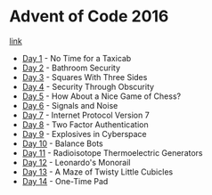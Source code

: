 # Advent of Code 2016

[link](https://adventofcode.com/2016)

- [Day 1](./01/README-01.md) - No Time for a Taxicab
- [Day 2](./02/README-02.md) - Bathroom Security
- [Day 3](./03/README-03.md) - Squares With Three Sides
- [Day 4](./04/README-04.md) - Security Through Obscurity
- [Day 5](./05/README-05.md) - How About a Nice Game of Chess?
- [Day 6](./06/README-06.md) - Signals and Noise
- [Day 7](./07/README-07.md) - Internet Protocol Version 7
- [Day 8](./08/README-08.md) - Two Factor Authentication
- [Day 9](./09/README-09.md) - Explosives in Cyberspace
- [Day 10](./10/README-10.md) - Balance Bots
- [Day 11](./11/README-11.md) - Radioisotope Thermoelectric Generators
- [Day 12](./12/README-12.md) - Leonardo's Monorail
- [Day 13](./13/README-13.md) - A Maze of Twisty Little Cubicles
- [Day 14](./14/README-14.md) - One-Time Pad
